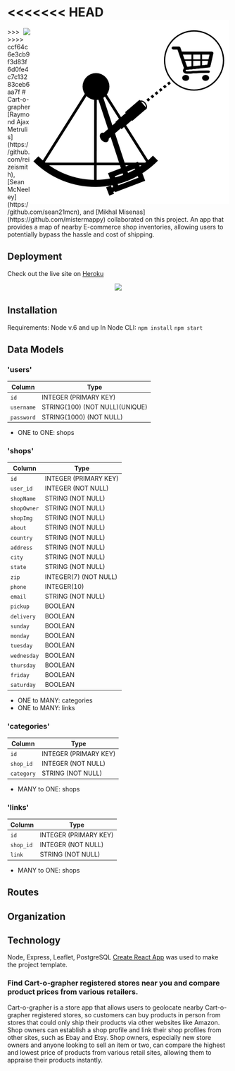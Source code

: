 <<<<<<< HEAD
<img src="/public/logo.png" align="right" />
=======
<img src="/client/public/logo.png" align="right" />
>>>>>>> ccf64c6e3cb9f3d83f6d0fe4c7c13283ceb6aa7f
# Cart-o-grapher
[Raymond Ajax Metrulis](https://github.com/reizeismith), [Sean McNeeley](https://github.com/sean21mcn), and [Mikhal Misenas](https://github.com/mistermappy) collaborated on this project.
An app that provides a map of nearby E-commerce shop inventories, allowing users to potentially bypass the hassle and cost of shipping.

## Deployment
Check out the live site on [Heroku](https://.herokuapp.com/)
<p style="text-align: center;">
	<img src= "https://media.giphy.com/media//giphy.gif" width="900">
</p>

## Installation
Requirements: Node v.6 and up
In Node CLI:
`npm install`
`npm start`

## Data Models
### 'users'

| Column                | Type                	          |
|-----------------------|---------------------------------|
|`id`                   | INTEGER (PRIMARY KEY)           |
|`username`             | STRING(100) (NOT NULL)(UNIQUE)  |
|`password`             | STRING(1000) (NOT NULL)         |

* ONE to ONE: shops

### 'shops'

| Column                | Type                	          |
|-----------------------|---------------------------------|
|`id`                   | INTEGER (PRIMARY KEY)           |
|`user_id`              | INTEGER (NOT NULL)              |
|`shopName`             | STRING (NOT NULL)               |
|`shopOwner`            | STRING (NOT NULL)               |
|`shopImg`              | STRING (NOT NULL)               |
|`about`                | STRING (NOT NULL)               |
|`country`              | STRING (NOT NULL)               |
|`address`              | STRING (NOT NULL)               |
|`city`                 | STRING (NOT NULL)               |
|`state`                | STRING (NOT NULL)               |
|`zip`                  | INTEGER(7) (NOT NULL)           |
|`phone`                | INTEGER(10)                     |
|`email`                | STRING (NOT NULL)               |
|`pickup`               | BOOLEAN                         |
|`delivery`             | BOOLEAN                         |
|`sunday`               | BOOLEAN                         |
|`monday`               | BOOLEAN                         |
|`tuesday`              | BOOLEAN                         |
|`wednesday`            | BOOLEAN                         |
|`thursday`             | BOOLEAN                         |
|`friday`               | BOOLEAN                         |
|`saturday`             | BOOLEAN                         |

* ONE to MANY: categories
* ONE to MANY: links

### 'categories'

| Column                | Type                	          |
|-----------------------|---------------------------------|
|`id`                   | INTEGER (PRIMARY KEY)           |
|`shop_id`              | INTEGER (NOT NULL)              |
|`category`             | STRING (NOT NULL)               |

* MANY to ONE: shops

### 'links'

| Column                | Type                	          |
|-----------------------|---------------------------------|
|`id`                   | INTEGER (PRIMARY KEY)           |
|`shop_id`              | INTEGER (NOT NULL)              |
|`link`                 | STRING (NOT NULL)               |

* MANY to ONE: shops

## Routes

## Organization

## Technology 

Node, Express, Leaflet, PostgreSQL
[Create React App](https://github.com/facebookincubator/create-react-app) was used to make the project template.

### Find Cart-o-grapher registered stores near you and compare product prices from various retailers.

Cart-o-grapher is a store app that allows users to geolocate nearby Cart-o-grapher registered stores, so customers can buy products in person from stores that could only ship their products via other websites like Amazon. Shop owners can establish a shop profile and link their shop profiles from other sites, such as Ebay and Etsy.  Shop owners, especially new store owners and anyone looking to sell an item or two, can compare the highest and lowest price of products from various retail sites, allowing them to appraise their products instantly. 

